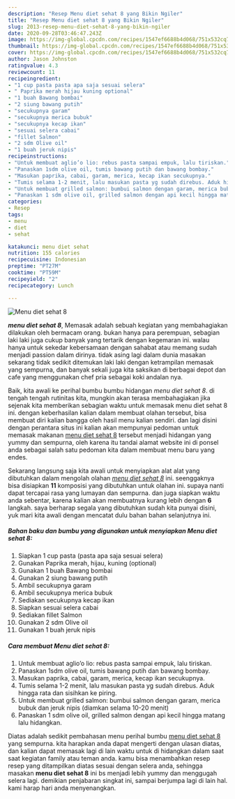 ```yaml
---
description: "Resep Menu diet sehat 8 yang Bikin Ngiler"
title: "Resep Menu diet sehat 8 yang Bikin Ngiler"
slug: 2013-resep-menu-diet-sehat-8-yang-bikin-ngiler
date: 2020-09-28T03:46:47.243Z
image: https://img-global.cpcdn.com/recipes/1547ef6688b4d068/751x532cq70/menu-diet-sehat-8-foto-resep-utama.jpg
thumbnail: https://img-global.cpcdn.com/recipes/1547ef6688b4d068/751x532cq70/menu-diet-sehat-8-foto-resep-utama.jpg
cover: https://img-global.cpcdn.com/recipes/1547ef6688b4d068/751x532cq70/menu-diet-sehat-8-foto-resep-utama.jpg
author: Jason Johnston
ratingvalue: 4.3
reviewcount: 11
recipeingredient:
- "1 cup pasta pasta apa saja sesuai selera"
- " Paprika merah hijau kuning optional"
- "1 buah Bawang bombai"
- "2 siung bawang putih"
- "secukupnya garam"
- "secukupnya merica bubuk"
- "secukupnya kecap ikan"
- "sesuai selera cabai"
- "fillet Salmon"
- "2 sdm Olive oil"
- "1 buah jeruk nipis"
recipeinstructions:
- "Untuk membuat aglio’o lio: rebus pasta sampai empuk, lalu tiriskan."
- "Panaskan 1sdm olive oil, tumis bawang putih dan bawang bombay."
- "Masukan paprika, cabai, garam, merica, kecap ikan secukupnya."
- "Tumis selama 1-2 menit, lalu masukan pasta yg sudah direbus. Aduk hingga rata dan sisihkan ke piring."
- "Untuk membuat grilled salmon: bumbui salmon dengan garam, merica bubuk dan jeruk nipis (diamkan selama 10-20 menit)"
- "Panaskan 1 sdm olive oil, grilled salmon dengan api kecil hingga matang lalu hidangkan."
categories:
- Resep
tags:
- menu
- diet
- sehat

katakunci: menu diet sehat 
nutrition: 155 calories
recipecuisine: Indonesian
preptime: "PT27M"
cooktime: "PT59M"
recipeyield: "2"
recipecategory: Lunch

---
```



![Menu diet sehat 8](https://img-global.cpcdn.com/recipes/1547ef6688b4d068/751x532cq70/menu-diet-sehat-8-foto-resep-utama.jpg)

<b><i>menu diet sehat 8</i></b>, Memasak adalah sebuah kegiatan yang membahagiakan dilakukan oleh bermacam orang. bukan hanya para perempuan, sebagian laki laki juga cukup banyak yang tertarik dengan kegemaran ini. walau hanya untuk sekedar kebersamaan dengan sahabat atau memang sudah menjadi passion dalam dirinya. tidak asing lagi dalam dunia masakan sekarang tidak sedikit ditemukan laki laki dengan ketrampilan memasak yang sempurna, dan banyak sekali juga kita saksikan di berbagai depot dan cafe yang menggunakan chef pria sebagai koki andalan nya.



Baik, kita awali ke perihal bumbu bumbu hidangan <i>menu diet sehat 8</i>. di tengah tengah rutinitas kita, mungkin akan terasa membahagiakan jika sejenak kita memberikan sebagian waktu untuk memasak menu diet sehat 8 ini. dengan keberhasilan kalian dalam membuat olahan tersebut, bisa membuat diri kalian bangga oleh hasil menu kalian sendiri. dan lagi disini dengan perantara situs ini kalian akan mempunyai pedoman untuk memasak makanan <u>menu diet sehat 8</u> tersebut menjadi hidangan yang yummy dan sempurna, oleh karena itu tandai alamat website ini di ponsel anda sebagai salah satu pedoman kita dalam membuat menu baru yang endes.


Sekarang langsung saja kita awali untuk menyiapkan alat alat yang dibutuhkan dalam mengolah olahan <u><i>menu diet sehat 8</i></u> ini. seenggaknya bisa disiapkan <b>11</b> komposisi yang dibutuhkan untuk olahan ini. supaya nanti dapat tercapai rasa yang lumayan dan sempurna. dan juga siapkan waktu anda sebentar, karena kalian akan membuatnya kurang lebih dengan <b>6</b> langkah. saya berharap segala yang dibutuhkan sudah kita punyai disini, yuk mari kita awali dengan mencatat dulu bahan bahan selanjutnya ini.

<!--inarticleads1-->

##### Bahan baku dan bumbu yang digunakan untuk menyiapkan Menu diet sehat 8:

1. Siapkan 1 cup pasta (pasta apa saja sesuai selera)
1. Gunakan  Paprika merah, hijau, kuning (optional)
1. Gunakan 1 buah Bawang bombai
1. Gunakan 2 siung bawang putih
1. Ambil secukupnya garam
1. Ambil secukupnya merica bubuk
1. Sediakan secukupnya kecap ikan
1. Siapkan sesuai selera cabai
1. Sediakan fillet Salmon
1. Gunakan 2 sdm Olive oil
1. Gunakan 1 buah jeruk nipis




<!--inarticleads2-->

##### Cara membuat Menu diet sehat 8:

1. Untuk membuat aglio’o lio: rebus pasta sampai empuk, lalu tiriskan.
1. Panaskan 1sdm olive oil, tumis bawang putih dan bawang bombay.
1. Masukan paprika, cabai, garam, merica, kecap ikan secukupnya.
1. Tumis selama 1-2 menit, lalu masukan pasta yg sudah direbus. Aduk hingga rata dan sisihkan ke piring.
1. Untuk membuat grilled salmon: bumbui salmon dengan garam, merica bubuk dan jeruk nipis (diamkan selama 10-20 menit)
1. Panaskan 1 sdm olive oil, grilled salmon dengan api kecil hingga matang lalu hidangkan.




Diatas adalah sedikit pembahasan menu perihal bumbu <u>menu diet sehat 8</u> yang sempurna. kita harapkan anda dapat mengerti dengan ulasan diatas, dan kalian dapat memasak lagi di lain waktu untuk di hidangkan dalam saat saat kegiatan family atau teman anda. kamu bisa menambahkan resep resep yang ditampilkan diatas sesuai dengan selera anda, sehingga masakan <b>menu diet sehat 8</b> ini bs menjadi lebih yummy dan menggugah selera lagi. demikian penjabaran singkat ini, sampai berjumpa lagi di lain hal. kami harap hari anda menyenangkan.
